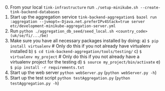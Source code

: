 0. From your local `tink-infrastructure` run `./setup-minikube.sh --create-tink-backend-databases`
1. Start up the aggregation service `tink-backend-aggregation$ bazel run :aggregation --jvmopt=-Djava.net.preferIPv4Stack=true server etc/development-minikube-aggregation-server.yml`
2. Run `python ./aggregation_db_seed/seed_local.sh <country_code> (uk/se/fi/.../be)` 
3. Make sure you have all necessary packages installed by doing:
	a) `$ pip install virtualenv` # Only do this if you not already have virtualenv installed
	b) `$ cd tink-backend-aggregation/tools/testing/`
	c) `$ virtualenv my_project` # Only do this if you not already have a virtualenv project for the testing
	d) `$ source my_project/bin/activate`
	e) `$ pip install -r requirements.txt`
4. Start up the web server `python webServer.py` (`python webServer.py -h`)
5. Start up the test script `python testAggregation.py` (`python testAggregation.py -h`)